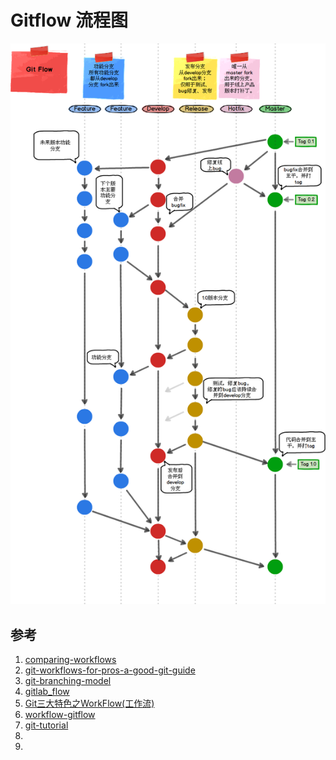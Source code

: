 Gitflow 流程图
==============
![gitflow-chart](snapshot/gitflow.png)


## 参考
1. [comparing-workflows](https://www.atlassian.com/git/tutorials/comparing-workflows)
2. [git-workflows-for-pros-a-good-git-guide](https://www.toptal.com/git/git-workflows-for-pros-a-good-git-guide)
3. [git-branching-model](https://nvie.com/posts/a-successful-git-branching-model/)
4. [gitlab_flow](https://docs.gitlab.com/ee/workflow/gitlab_flow.html)
5. [Git三大特色之WorkFlow(工作流)](https://blog.csdn.net/qq_32452623/article/details/78905181)
6. [workflow-gitflow](https://github.com/oldratlee/translations/blob/master/git-workflows-and-tutorials/workflow-gitflow.md)
7. [git-tutorial](https://git-tutorial.readthedocs.io/zh/latest/rebase.html#id1)
5. []()
5. []()